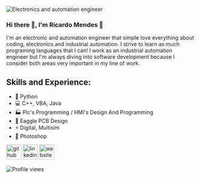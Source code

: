 ![Electronics and automation engineer](https://arturssmirnovs.github.io/github-profile-readme-generator/images/banner.png)

### Hi there 👋, I'm Ricardo Mendes 🎱
I'm an electronic and automation engineer that simple love everything about coding, electronics and industrial automation.
I strive to learn as much programing languages that I can! 
I work as an industrial automation engineer but I'm always diving into software development because I consider both areas very important in my line of work.

## Skills and Experience: 

* 🐍 Python
* 💻 C++, VBA, Java
* 🏭 Plc's Programming / HMI's Design And Programming
* 🦅 Eaggle PCB Design
* ⚡ Digital, Multisim
* 📐 Photoshop


[<img src='https://cdn.jsdelivr.net/npm/simple-icons@3.0.1/icons/github.svg' alt='github' height='40'>](https://github.com/RAMM-Automation)  [<img src='https://cdn.jsdelivr.net/npm/simple-icons@3.0.1/icons/linkedin.svg' alt='linkedin' height='40'>](https://www.linkedin.com/in/ricardomendes8/)  [<img src='https://cdn.jsdelivr.net/npm/simple-icons@3.0.1/icons/icloud.svg' alt='website' height='40'>](www.ramm.pro)  

![Profile views](https://gpvc.arturio.dev/RAMM-Automation)  
